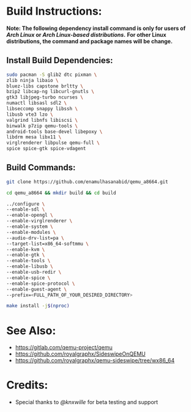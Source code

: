 # Build Instructions:
**Note: The following dependency install command is only for users of *Arch Linux* or *Arch Linux-based distributions*.**
**For other Linux distributions, the command and package names will be change.**

## Install Build Dependencies:
```sh
sudo pacman -S glib2 dtc pixman \
zlib ninja libaio \
bluez-libs capstone brltty \
bzip2 libcap-ng libcurl-gnutls \
gtk3 libjpeg-turbo ncurses \
numactl libsasl sdl2 \
libseccomp snappy libssh \
libusb vte3 lzo \
valgrind libnfs libiscsi \
binwalk p7zip qemu-tools \
android-tools base-devel libepoxy \
libdrm mesa libx11 \
virglrenderer libpulse qemu-full \
spice spice-gtk spice-vdagent
```

## Build Commands:
```sh
git clone https://github.com/enamulhasanabid/qemu_a8664.git

cd qemu_a8664 && mkdir build && cd build

../configure \
--enable-sdl \
--enable-opengl \
--enable-virglrenderer \
--enable-system \
--enable-modules \
--audio-drv-list=pa \
--target-list=x86_64-softmmu \
--enable-kvm \
--enable-gtk \
--enable-tools \
--enable-libusb \
--enable-usb-redir \
--enable-spice \
--enable-spice-protocol \
--enable-guest-agent \
--prefix=<FULL_PATH_OF_YOUR_DESIRED_DIRECTORY>

make install -j$(nproc)
```

# See Also:
- https://gitlab.com/qemu-project/qemu
- https://github.com/royalgraphx/SideswipeOnQEMU
- https://github.com/royalgraphx/qemu-sideswipe/tree/wx86_64

# Credits:
- Special thanks to *@knxwille* for beta testing and support
